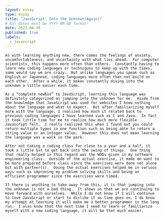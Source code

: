 ```yaml
---
layout: essay
type: essay
title: "JavaScript: Into the Unknown(Again)"
# All dates must be YYYY-MM-DD format!
date: 2023-08-30
published: true
labels:
  - Javascript
---
```



	As with learning anything new, there comes the feelings of anxiety, uncomfortableness, and uncertainty with what lies ahead.  For computer scientists, this happens more often than others.  Constantly having to learn new coding languages or techniques to keep up with the times, some would say we are crazy.  But unlike languages you speak such as English or Japanese, coding languages more often than not build on each other.  After a while, it makes constantly diving into the unknown a little easier each time.  

	As a “complete newbie” to JavaScript, learning this language was definitely categorized as jumping into the unknown for me.  Aside from the knowledge that JavaScript was used for websites I knew nothing about the language and what to expect.  But after familiarizing myself more with the language, I realized how much it related back to previous coding languages I have learned such as C and Java.  In fact it took little time for me to realize how much more flexible Javascript felt.  I really realized this when I found out you could return multiple types in one function such as being able to return a string value or an integer value.  However this does not mean learning the language was a walk in the park.

	After not taking a coding class for close to a year and a half, it took a little bit to get back into the swing of things.  One thing that really helped in this regard was the WODs given in my software engineering class.  Outside of the actual exercise, it made me want to be more prepared before class since the exercises were done not alone but with partner(s).  Doing the actual exercises helped me in various ways such as improving my problem solving skills and being an efficient programmer since the exercises were timed.

	If there is anything to take away from this, it is that jumping into the unknown is not a bad thing.  It shows us that we are continuing to move forward with ourselves.  While I do not know if I will continue to love JavaScript or start to dislike it as time goes on, I do know my attempt at learning it will make me a better programmer in the long run.  I also know that the next time I need to learn or familiarize myself with a new coding language, it will be that much easier.
